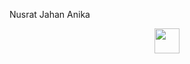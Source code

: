 Nusrat Jahan Anika

<p align="center">
  <img src="![me](https://user-images.githubusercontent.com/38272040/49679389-9477b180-fa50-11e8-9bdd-ba5109fbc172.jpg)" width="40">
 
</p>
